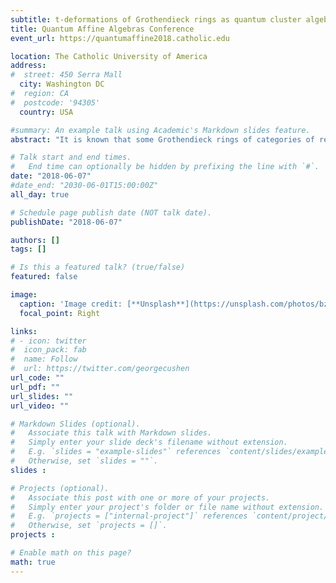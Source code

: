 ```yaml
---
subtitle: t-deformations of Grothendieck rings as quantum cluster algebras
title: Quantum Affine Algebras Conference
event_url: https://quantumaffine2018.catholic.edu

location: The Catholic University of America
address:
#  street: 450 Serra Mall
  city: Washington DC
#  region: CA
#  postcode: '94305'
  country: USA

#summary: An example talk using Academic's Markdown slides feature.
abstract: "It is known that some Grothendieck rings of categories of representations of quantum affine algebras can be endowed with cluster algebras structures. This is true for example for certain categories O containing the category of finite-dimensional representations. On the other hand, certain Grothendieck rings of categories of finite dimensional representations admit remarkable t-deformations, which are linked to quiver varieties and are useful to compute characters. The aim of this work is to obtain such t-deformations in the context of categories O. Our approach is based on quantum cluster algebras."

# Talk start and end times.
#   End time can optionally be hidden by prefixing the line with `#`.
date: "2018-06-07"
#date_end: "2030-06-01T15:00:00Z"
all_day: true

# Schedule page publish date (NOT talk date).
publishDate: "2018-06-07"

authors: []
tags: []

# Is this a featured talk? (true/false)
featured: false

image:
  caption: 'Image credit: [**Unsplash**](https://unsplash.com/photos/bzdhc5b3Bxs)'
  focal_point: Right

links:
# - icon: twitter
#  icon_pack: fab
#  name: Follow
#  url: https://twitter.com/georgecushen
url_code: ""
url_pdf: ""
url_slides: ""
url_video: ""

# Markdown Slides (optional).
#   Associate this talk with Markdown slides.
#   Simply enter your slide deck's filename without extension.
#   E.g. `slides = "example-slides"` references `content/slides/example-slides.md`.
#   Otherwise, set `slides = ""`.
slides :

# Projects (optional).
#   Associate this post with one or more of your projects.
#   Simply enter your project's folder or file name without extension.
#   E.g. `projects = ["internal-project"]` references `content/project/deep-learning/index.md`.
#   Otherwise, set `projects = []`.
projects :

# Enable math on this page?
math: true
---
```


